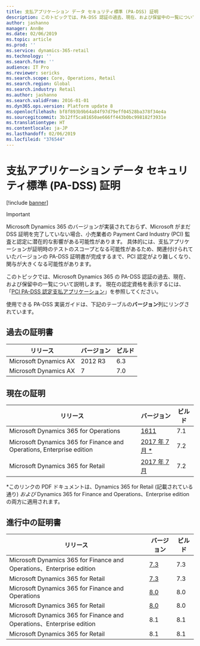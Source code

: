 ```yaml
---
title: 支払アプリケーション データ セキュリティ標準 (PA-DSS) 証明
description: このトピックでは、PA-DSS 認証の過去、現在、および保留中の一覧について説明します。
author: jashanno
manager: AnnBe
ms.date: 02/06/2019
ms.topic: article
ms.prod: ''
ms.service: dynamics-365-retail
ms.technology: ''
ms.search.form: ''
audience: IT Pro
ms.reviewer: sericks
ms.search.scope: Core, Operations, Retail
ms.search.region: Global
ms.search.industry: Retail
ms.author: jashanno
ms.search.validFrom: 2016-01-01
ms.dyn365.ops.version: Platform update 8
ms.openlocfilehash: bf8f893b9b64a84f97d79eff04528ba378f34e4a
ms.sourcegitcommit: 3b12ff5ca81650ae666ff443b0bc998182f3931e
ms.translationtype: HT
ms.contentlocale: ja-JP
ms.lasthandoff: 02/06/2019
ms.locfileid: "376544"
---
```

# <a name="payment-application-data-security-standards-pa-dss-certification"></a>支払アプリケーション データ セキュリティ標準 (PA-DSS) 証明

[!include [banner](../includes/banner.md)]

> [!IMPORTANT]
> Microsoft Dynamics 365 のバージョンが実装されておらず、Microsoft がまだ DSS 証明を完了していない場合、小売業者の Payment Card Industry (PCI) 監査と認定に潜在的な影響がある可能性があります。 具体的には、支払アプリケーションが証明時のテストのスコープとなる可能性があるため、関連付けられていたバージョンの PA-DSS 証明書が完成するまで、PCI 認定がより難しくなり、関与が大きくなる可能性があります。

このトピックでは、Microsoft Dynamics 365 の PA-DSS 認証の過去、現在、および保留中の一覧について説明します。 現在の認定資格を表示するには、「[PCI PA-DSS 認定支払アプリケーション](https://www.pcisecuritystandards.org/assessors_and_solutions/payment_applications)」を参照してください。

使用できる PA-DSS 実装ガイドは、下記のテーブルの**バージョン**列にリングされています。

## <a name="past-certification"></a>過去の証明書

| リリース | バージョン  | ビルド  |
| ----------------------|-------- | ----------- |
| Microsoft Dynamics AX | 2012 R3  | 6.3 |
| Microsoft Dynamics AX | 7        | 7.0  |

## <a name="current-certification"></a>現在の証明

| リリース  | バージョン | ビルド  |
| ----------------------------|---------------------- | ----------- |
| Microsoft Dynamics 365 for Operations | [1611](https://mbs.microsoft.com/customersource/northamerica/365Enterprise/learning/documentation/installation-setup-guides/PADSSImplementationguide365Operations) | 7.1  |
| Microsoft Dynamics 365 for Finance and Operations, Enterprise edition | [2017 年 7 月 *](https://mbs.microsoft.com/customersource/Global/365Enterprise/learning/documentation/installation-setup-guides/msd365retailpadssguide)  | 7.2 |
| Microsoft Dynamics 365 for Retail | [2017 年 7 月](https://mbs.microsoft.com/customersource/Global/365Enterprise/learning/documentation/installation-setup-guides/msd365retailpadssguide) | 7.2  |

\*このリンクの PDF ドキュメントは、Dynamics 365 for Retail (記載されている通り) *および* Dynamics 365 for Finance and Operations、Enterprise edition の両方に適用されます。

## <a name="certification-in-progress"></a>進行中の証明書

| リリース  | バージョン | ビルド |
| ---------------------------|----------------------- | ----------- |
| Microsoft Dynamics 365 for Finance and Operations、Enterprise edition | [7.3](https://mbs.microsoft.com/customersource/Global/365Enterprise/learning/documentation/installation-setup-guides/msd365retailpadssguide73) | 7.3 |
| Microsoft Dynamics 365 for Retail | [7.3](https://mbs.microsoft.com/customersource/Global/365Enterprise/learning/documentation/installation-setup-guides/msd365retailpadssguide73) | 7.3 |
| Microsoft Dynamics 365 for Finance and Operations | [8.0](https://mbs.microsoft.com/customersource/northamerica/AX/learning/documentation/installation-setup-guides/msd365PADSSImplGuide8) | 8.0 |
| Microsoft Dynamics 365 for Retail | [8.0](https://mbs.microsoft.com/customersource/northamerica/AX/learning/documentation/installation-setup-guides/msd365PADSSImplGuide8)  | 8.0 |
| Microsoft Dynamics 365 for Finance and Operations、Enterprise edition | 8.1 | 8.1 |
| Microsoft Dynamics 365 for Retail | 8.1  | 8.1 |

